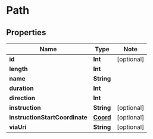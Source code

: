 # Path

## Properties

Name | Type | Note
---- | ---- | ----
**id** | **Int** | [optional] 
**length** | **Int** | 
**name** | **String** | 
**duration** | **Int** | 
**direction** | **Int** | 
**instruction** | **String** | [optional] 
**instructionStartCoordinate** | [**Coord**](Coord.md) | [optional] 
**viaUri** | **String** | [optional] 

